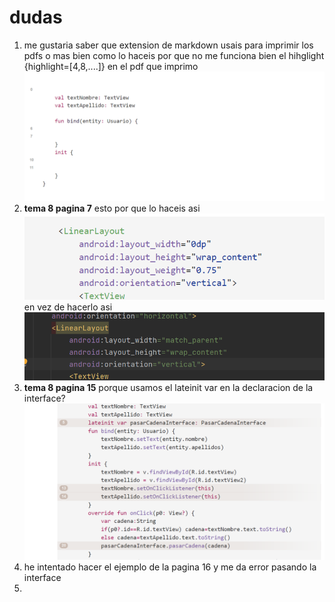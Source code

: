 
# dudas

1. me gustaria saber que extension de markdown usais para imprimir los pdfs o mas bien como lo haceis por que no me funciona bien el hihglight {highlight=[4,8,....]} en el pdf que imprimo
![duda1](https://github.com/MarceloSantonja/AndroidApuntes/blob/main/resources/images/dudas/duda1.png?raw=true)
2. **tema 8 pagina 7**   esto por que lo haceis asi
![duda2](https://github.com/MarceloSantonja/AndroidApuntes/blob/main/resources/images/dudas/duda2.png?raw=true)
en vez de hacerlo asi
![duda2](https://github.com/MarceloSantonja/AndroidApuntes/blob/main/resources/images/dudas/duda3.png?raw=true)
3. **tema 8 pagina 15** porque usamos el lateinit var en la declaracion de la interface?
![duda2](https://github.com/MarceloSantonja/AndroidApuntes/blob/main/resources/images/dudas/duda4.png?raw=true)
4. he intentado hacer el ejemplo de la pagina 16 y me da error pasando la interface
5. 